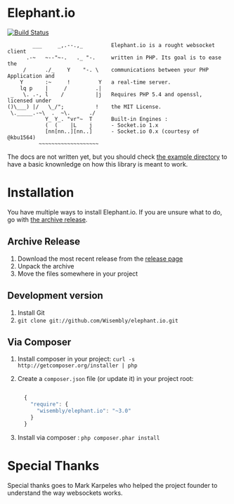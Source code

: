 Elephant.io
===========
[![Build Status](https://travis-ci.org/Wisembly/elephant.io.png?branch=master)](https://travis-ci.org/Wisembly/elephant.io)

```
        ___     _,.--.,_         Elephant.io is a rought websocket client
      .-~   ~--"~-.   ._ "-.     written in PHP. Its goal is to ease the
     /      ./_    Y    "-. \    communications between your PHP Application and
    Y       :~     !         Y   a real-time server.
    lq p    |     /         .|
 _   \. .-, l    /          |j   Requires PHP 5.4 and openssl, licensed under
()\___) |/   \_/";          !    the MIT License.
 \._____.-~\  .  ~\.      ./
            Y_ Y_. "vr"~  T      Built-in Engines :
            (  (    |L    j      - Socket.io 1.x
            [nn[nn..][nn..]      - Socket.io 0.x (courtesy of @kbu1564)
          ~~~~~~~~~~~~~~~~~~~
```

The docs are not written yet, but you should check [the example directory](https://github.com/Wisembly/elephant.io/tree/master/example)
to have a basic knownledge on how this library is meant to work.

Installation
============
You have multiple ways to install Elephant.io. If you are unsure what to do, go with
[the archive release](#archive-release).

Archive Release
---------------
1. Download the most recent release from the [release page](https://github.com/Wisembly/elephant.io/releases)
2. Unpack the archive
3. Move the files somewhere in your project

Development version
-------------------
1. Install Git
2. `git clone git://github.com/Wisembly/elephant.io.git`

Via Composer
------------
1. Install composer in your project: `curl -s http://getcomposer.org/installer | php`
2. Create a `composer.json` file (or update it) in your project root:

    ```javascript

      {
        "require": {
          "wisembly/elephant.io": "~3.0"
        }
      }
    ```

3. Install via composer : `php composer.phar install`

Special Thanks
==============
Special thanks goes to Mark Karpeles who helped the project founder to understand the way websockets works.
